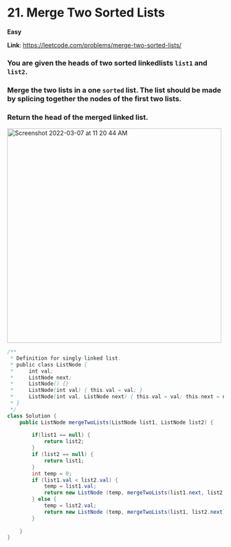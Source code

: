 # 21. Merge Two Sorted Lists


**Easy**

**Link**: https://leetcode.com/problems/merge-two-sorted-lists/



### You are given the heads of two sorted linkedlists `list1` and `list2`.

### Merge the two lists in a one `sorted` list. The list should be made by splicing together the nodes of the first two lists.

### Return the head of the merged linked list.


<img width="498" alt="Screenshot 2022-03-07 at 11 20 44 AM" src="https://user-images.githubusercontent.com/37359804/156962222-fb10cbf2-4bbe-489e-9f4c-39adf3a642c4.png">


```java
/**
 * Definition for singly-linked list.
 * public class ListNode {
 *     int val;
 *     ListNode next;
 *     ListNode() {}
 *     ListNode(int val) { this.val = val; }
 *     ListNode(int val, ListNode next) { this.val = val; this.next = next; }
 * }
 */
class Solution {
    public ListNode mergeTwoLists(ListNode list1, ListNode list2) {
        
        if(list1 == null) {
            return list2;
        }
        if (list2 == null) {
            return list1;
        }
        int temp = 0;
        if (list1.val < list2.val) {
            temp = list1.val;
            return new ListNode (temp, mergeTwoLists(list1.next, list2));
        } else {
            temp = list2.val;
            return new ListNode (temp, mergeTwoLists(list1, list2.next));
        } 
        
    }
}


```